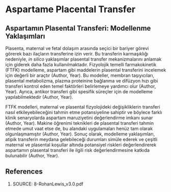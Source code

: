 # Aspartame Placental Transfer

## Aspartamın Plasental Transferi: Modellenme Yaklaşımları

Plasenta, maternal ve fetal dolaşım arasında seçici bir bariyer görevi görerek bazı ilaçların transferine izin verir. Bu transferin karmaşıklığı nedeniyle, *in silico* yaklaşımlar plasental transfer mekanizmalarını anlamak için giderek daha fazla kullanılmaktadır. Fizyolojik temelli farmakokinetik (FTFK) modelleme, aspartam gibi maddelerin plasental transferini incelemek için değerli bir araçtır (Author, Year). Bu modeller, membran taşıyıcıları, plasental metabolizma, plazma proteinine bağlanma ve difüzyon hızı gibi transferi kontrol eden temel faktörleri belirlemeye yardımcı olur (Author, Year). Ayrıca, antikor transferi gibi spesifik süreçler için de modelleme yapılabilmektedir (Author, Year).

FTFK modelleri, maternal ve plasental fizyolojideki değişikliklerin transferi nasıl etkileyebileceğini tahmin etme potansiyeline sahiptir ve böylece farklı klinik senaryolarda aspartam maruziyetini değerlendirme imkanı sunar (Author, Year). Makine öğrenimi teknikleri de plasental transferi tahmin etmede umut vaat etse de, bu alandaki uygulamaları henüz tam olarak olgunlaşmamıştır (Author, Year). Sonuç olarak, modelleme yaklaşımları, atipik transferin meydana gelebileceği durumları simüle ederek ve çeşitli maternal ve plasental koşullar altında potansiyel riskleri değerlendirerek aspartamın plasental transferi ile ilgili risk değerlendirmesine katkıda bulunabilir (Author, Year).


## References

1. SOURCE: 8-RohanLewis_v3.0.pdf

